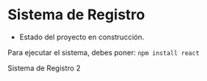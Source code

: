<h1>Sistema de Registro</h1>

- Estado del proyecto en construcción.

Para ejecutar el sistema, debes poner:
```npm install react```

Sistema de Registro 2
